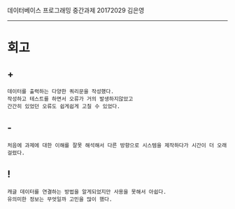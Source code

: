 데이터베이스 프로그래밍 중간과제 20172029 김은영 
* * *


# 회고
## +
 ```
 데이터를 출력하는 다양한 쿼리문을 작성했다. 
 작성하고 테스트를 하면서 오류가 거의 발생하지않았고
 간간히 있었던 오류도 쉽게쉽게 고칠 수 있었다.
 ```
## -
```
처음에 과제에 대한 이해를 잘못 해석해서 다른 방향으로 시스템을 제작하다가 시간이 더 오래걸렸다.
```
## !
```
캐글 데이터를 연결하는 방법을 알게되었지만 사용을 못해서 아쉽다.
유의미한 정보는 무엇일까 고민을 많이 했다.
```
